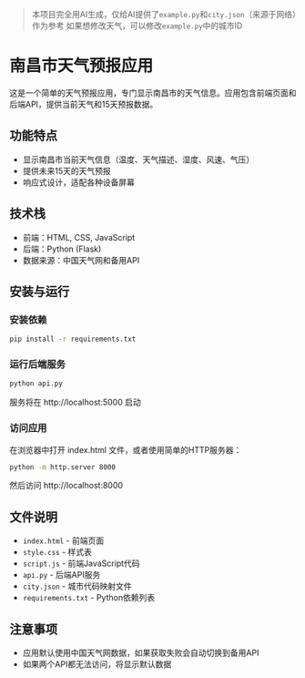 >本项目完全用AI生成，仅给AI提供了```example.py```和```city.json```（来源于网络）作为参考
>如果想修改天气，可以修改```example.py```中的城市ID

# 南昌市天气预报应用

这是一个简单的天气预报应用，专门显示南昌市的天气信息。应用包含前端页面和后端API，提供当前天气和15天预报数据。

## 功能特点

- 显示南昌市当前天气信息（温度、天气描述、湿度、风速、气压）
- 提供未来15天的天气预报
- 响应式设计，适配各种设备屏幕

## 技术栈

- 前端：HTML, CSS, JavaScript
- 后端：Python (Flask)
- 数据来源：中国天气网和备用API

## 安装与运行

### 安装依赖

```bash
pip install -r requirements.txt
```

### 运行后端服务

```bash
python api.py
```

服务将在 http://localhost:5000 启动

### 访问应用

在浏览器中打开 index.html 文件，或者使用简单的HTTP服务器：

```bash
python -m http.server 8000
```

然后访问 http://localhost:8000

## 文件说明

- `index.html` - 前端页面
- `style.css` - 样式表
- `script.js` - 前端JavaScript代码
- `api.py` - 后端API服务
- `city.json` - 城市代码映射文件
- `requirements.txt` - Python依赖列表

## 注意事项

- 应用默认使用中国天气网数据，如果获取失败会自动切换到备用API
- 如果两个API都无法访问，将显示默认数据

